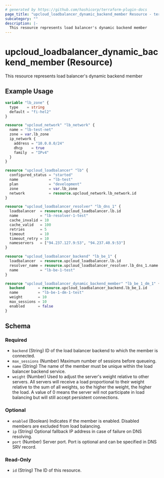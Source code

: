 ```yaml
---
# generated by https://github.com/hashicorp/terraform-plugin-docs
page_title: "upcloud_loadbalancer_dynamic_backend_member Resource - terraform-provider-upcloud"
subcategory: ""
description: |-
  This resource represents load balancer's dynamic backend member
---
```


# upcloud_loadbalancer_dynamic_backend_member (Resource)

This resource represents load balancer's dynamic backend member

## Example Usage

```terraform
variable "lb_zone" {
  type    = string
  default = "fi-hel2"
}

resource "upcloud_network" "lb_network" {
  name = "lb-test-net"
  zone = var.lb_zone
  ip_network {
    address = "10.0.0.0/24"
    dhcp    = true
    family  = "IPv4"
  }
}

resource "upcloud_loadbalancer" "lb" {
  configured_status = "started"
  name              = "lb-test"
  plan              = "development"
  zone              = var.lb_zone
  network           = resource.upcloud_network.lb_network.id
}

resource "upcloud_loadbalancer_resolver" "lb_dns_1" {
  loadbalancer  = resource.upcloud_loadbalancer.lb.id
  name          = "lb-resolver-1-test"
  cache_invalid = 10
  cache_valid   = 100
  retries       = 5
  timeout       = 10
  timeout_retry = 10
  nameservers   = ["94.237.127.9:53", "94.237.40.9:53"]
}

resource "upcloud_loadbalancer_backend" "lb_be_1" {
  loadbalancer  = resource.upcloud_loadbalancer.lb.id
  resolver_name = resource.upcloud_loadbalancer_resolver.lb_dns_1.name
  name          = "lb-be-1-test"
}

resource "upcloud_loadbalancer_dynamic_backend_member" "lb_be_1_dm_1" {
  backend      = resource.upcloud_loadbalancer_backend.lb_be_1.id
  name         = "lb-be-1-dm-1-test"
  weight       = 10
  max_sessions = 10
  enabled      = false
}
```

<!-- schema generated by tfplugindocs -->
## Schema

### Required

- `backend` (String) ID of the load balancer backend to which the member is connected.
- `max_sessions` (Number) Maximum number of sessions before queueing.
- `name` (String) The name of the member must be unique within the load balancer backend service.
- `weight` (Number) Used to adjust the server's weight relative to other servers. 
				All servers will receive a load proportional to their weight relative to the sum of all weights, so the higher the weight, the higher the load. 
				A value of 0 means the server will not participate in load balancing but will still accept persistent connections.

### Optional

- `enabled` (Boolean) Indicates if the member is enabled. Disabled members are excluded from load balancing.
- `ip` (String) Optional fallback IP address in case of failure on DNS resolving.
- `port` (Number) Server port. Port is optional and can be specified in DNS SRV record.

### Read-Only

- `id` (String) The ID of this resource.


